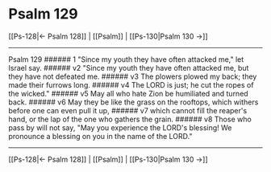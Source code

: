 # Psalm 129

[[Ps-128|← Psalm 128]] | [[Psalm]] | [[Ps-130|Psalm 130 →]]
***

Psalm 129 ###### 1 "Since my youth they have often attacked me," let Israel say. ###### v2 "Since my youth they have often attacked me, but they have not defeated me. ###### v3 The plowers plowed my back; they made their furrows long. ###### v4 The LORD is just; he cut the ropes of the wicked." ###### v5 May all who hate Zion be humiliated and turned back. ###### v6 May they be like the grass on the rooftops, which withers before one can even pull it up, ###### v7 which cannot fill the reaper's hand, or the lap of the one who gathers the grain. ###### v8 Those who pass by will not say, "May you experience the LORD's blessing! We pronounce a blessing on you in the name of the LORD."

***
[[Ps-128|← Psalm 128]] | [[Psalm]] | [[Ps-130|Psalm 130 →]]
